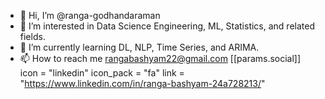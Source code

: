 - 👋 Hi, I’m @ranga-godhandaraman
- 👀 I’m interested in Data Science Engineering, ML, Statistics, and related fields.
- 🌱 I’m currently learning DL, NLP, Time Series, and ARIMA.
- 📫 How to reach me rangabashyam22@gmail.com
 [[params.social]]
    icon = "linkedin"
    icon_pack = "fa"
    link = "https://www.linkedin.com/in/ranga-bashyam-24a728213/"
<!---
ranga-godhandaraman/ranga-godhandaraman is a ✨ special ✨ repository because its `README.md` (this file) appears on your GitHub profile.
You can click the Preview link to take a look at your changes.
--->
